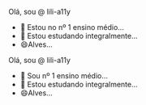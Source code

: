 Olá, sou @ lili-a11y
- 👀 Estou no nº 1 ensino médio...
- 🌱 Estou estudando integralmente...
- 😄Alves...

Olá, sou @ lili-a11y
- 👀 Sou nº 1 ensino médio...
- 🌱 Estou estudando integralmente...
- 😄Alves...
